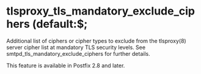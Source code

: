 # tlsproxy_tls_mandatory_exclude_ciphers (default:$; 

 Additional list of ciphers or cipher types to exclude from the
tlsproxy(8) server cipher list at mandatory TLS security levels.
See smtpd_tls_mandatory_exclude_ciphers for further details. 

 This feature is available in Postfix 2.8 and later. 


